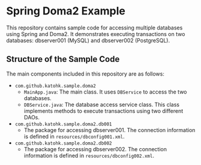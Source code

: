 # Spring Doma2 Example

This repository contains sample code for accessing multiple databases using Spring and Doma2. It demonstrates executing transactions on two databases: dbserver001 (MySQL) and dbserver002 (PostgreSQL).

## Structure of the Sample Code

The main components included in this repository are as follows:

- `com.github.katohk.sample.doma2`
    - `MainApp.java`: The main class. It uses `DBService` to access the two databases.
    - `DBService.java`: The database access service class. This class implements methods to execute transactions using two different DAOs.
- `com.github.katohk.sample.doma2.db001`
    - The package for accessing dbserver001. The connection information is defined in `resources/dbconfig001.xml`.
- `com.github.katohk.sample.doma2.db002`
    - The package for accessing dbserver002. The connection information is defined in `resources/dbconfig002.xml`.
